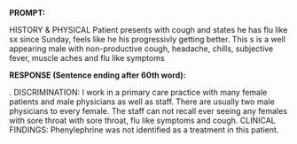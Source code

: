 **PROMPT:**

HISTORY & PHYSICAL Patient presents with cough and states he has flu like sx since Sunday, feels like he his progressivly getting better. This s is a well appearing male with non-productive cough, headache, chills, subjective fever, muscle aches and flu like symptoms

**RESPONSE (Sentence ending after 60th word):**

.  DISCRIMINATION:  I work in a primary care practice with many female patients and male physicians as well as staff. There are usually two male physicians to every female. The staff can not recall ever seeing any females with sore throat with sore throat, flu like symptoms and cough. CLINICAL FINDINGS:  Phenylephrine was not identified as a treatment in this patient. 